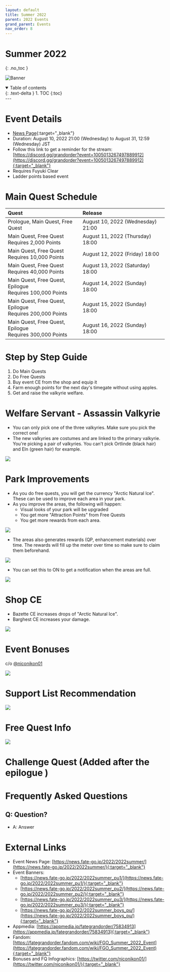 ```yaml
---
layout: default
title: Summer 2022
parent: 2022 Events
grand_parent: Events
nav_order: 8
---
```


# Summer 2022
{: .no_toc }

![Banner](https://news.fate-go.jp/wp-content/uploads/2022/2022summer_full_tlzox/top_banner.png)

<details open markdown="block">
  <summary>
    Table of contents
  </summary>
  {: .text-delta }
1. TOC
{:toc}
</details>
---

# Event Details
- [News Page](https://news.fate-go.jp/2022/2022summer/){:target="_blank"}
- Duration: August 10, 2022 21:00 (Wednesday) to August 31, 12:59 (Wednesday) JST
- Follow this link to get a reminder for the stream: [https://discord.gg/grandorder?event=1005013267497889912](https://discord.gg/grandorder?event=1005013267497889912){:target="_blank"}
- Requires Fuyuki Clear
- Ladder points based event

# Main Quest Schedule

| Quest | Release |
| :-- | :-- |
| Prologue, Main Quest, Free Quest | August 10, 2022 (Wednesday) 21:00 |
| Main Quest, Free Quest <br/> Requires 2,000 Points | August 11, 2022 (Thursday) 18:00 |
| Main Quest, Free Quest <br/> Requires 10,000 Points | August 12, 2022 (Friday) 18:00 |
| Main Quest, Free Quest <br/> Requires 40,000 Points | August 13, 2022 (Saturday) 18:00 |
| Main Quest, Free Quest, Epilogue <br/> Requires 100,000 Points | August 14, 2022 (Sunday) 18:00 |
| Main Quest, Free Quest, Epilogue <br/> Requires 200,000 Points | August 15, 2022 (Sunday) 18:00 |
| Main Quest, Free Quest, Epilogue <br/> Requires 300,000 Points | August 16, 2022 (Sunday) 18:00 |

# Step by Step Guide
1. Do Main Quests
2. Do Free Quests
3. Buy event CE from the shop and equip it
4. Farm enough points for the next day's timegate without using apples.
5. Get and raise the valkyrie welfare.

# Welfare Servant - Assassin Valkyrie
- You can only pick one of the three valkyries. Make sure you pick the correct one!
- The new valkyries are costumes and are linked to the primary valkyrie. You're picking a pair of valkyries. You can't pick Ortlinde (black hair) and Eln (green hair) for example.

![](https://news.fate-go.jp/wp-content/uploads/2022/2022summer_full_tlzox/info_image_02.png)

# Park Improvements
- As you do free quests, you will get the currency "Arctic Natural Ice". These can be used to improve each area in your park.
- As you improve the areas, the following will happen:
  - Visual looks of your park will be upgraded
  - You get more "Attraction Points" from Free Quests
  - You get more rewards from each area.

![](https://news.fate-go.jp/wp-content/uploads/2022/2022summer_full_tlzox/info_image_03.png)
  
- The areas also generates rewards (QP, enhancement materials) over time. The rewards will fill up the meter over time so make sure to claim them beforehand.

![](https://news.fate-go.jp/wp-content/uploads/2022/2022summer_full_tlzox/info_image_05.png)

- You can set this to ON to get a notification when the areas are full.

![](https://news.fate-go.jp/wp-content/uploads/2022/2022summer_full_tlzox/info_image_07.png)

# Shop CE

- Bazette CE increases drops of "Arctic Natural Ice".
- Barghest CE increases your damage.

![](https://cdn.discordapp.com/attachments/802752542538203147/1006912353859801149/unknown.png)

# Event Bonuses
c/o [@niconikon01](https://twitter.com/niconikon01/status/1557662344100352000/)

![](https://pbs.twimg.com/media/FZzX42BUYAYvTZB?format=jpg&name=4096x4096)

# Support List Recommendation

![](https://pbs.twimg.com/media/FZ3tm_2akAANr0p?format=jpg&name=large)

# Free Quest Info

![](https://pbs.twimg.com/media/FZ3tf2PaAAAKAM7?format=jpg&name=4096x4096)

# Challenge Quest (Added after the epilogue )

# Frequently Asked Questions
## Q: Question?
- A: Answer

# External Links
- Event News Page: [https://news.fate-go.jp/2022/2022summer/](https://news.fate-go.jp/2022/2022summer/){:target="_blank"}
- Event Banners:
  - [https://news.fate-go.jp/2022/2022summer_pu1/](https://news.fate-go.jp/2022/2022summer_pu1/){:target="_blank"}
  - [https://news.fate-go.jp/2022/2022summer_pu2/](https://news.fate-go.jp/2022/2022summer_pu2/){:target="_blank"}
  - [https://news.fate-go.jp/2022/2022summer_pu3/](https://news.fate-go.jp/2022/2022summer_pu3/){:target="_blank"}
  - [https://news.fate-go.jp/2022/2022summer_boys_pu/](https://news.fate-go.jp/2022/2022summer_boys_pu/){:target="_blank"}
- Appmedia: [https://appmedia.jp/fategrandorder/75834913](https://appmedia.jp/fategrandorder/75834913){:target="_blank"}
- Fandom: [https://fategrandorder.fandom.com/wiki/FGO_Summer_2022_Event](https://fategrandorder.fandom.com/wiki/FGO_Summer_2022_Event){:target="_blank"}
- Bonuses and FQ Infographics: [https://twitter.com/niconikon01/](https://twitter.com/niconikon01/){:target="_blank"}